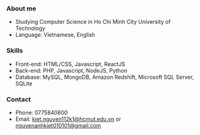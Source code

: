 ### About me

- Studying Computer Science in Ho Chi Minh City University of Technology
- Language: Vietnamese, English

### Skills

- Front-end: HTML/CSS, Javascript, ReactJS
- Back-end: PHP, Javascript, NodeJS, Python
- Database: MySQL, MongoDB, Amazon Redshift, Microsoft SQL Server, SQLite

### Contact

- Phone: 0775840600
- Email: kiet.nguyen112k1@hcmut.edu.vn or nguyenanhkiet010101@gmail.com
